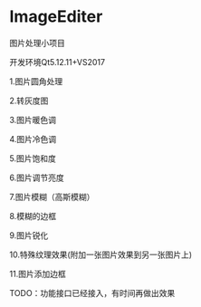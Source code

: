 # ImageEditer
图片处理小项目

开发环境Qt5.12.11+VS2017

1.图片圆角处理

2.转灰度图

3.图片暖色调

4.图片冷色调

5.图片饱和度

6.图片调节亮度

7.图片模糊（高斯模糊）

8.模糊的边框

9.图片锐化

10.特殊纹理效果(附加一张图片效果到另一张图片上)

11.图片添加边框

TODO：功能接口已经接入，有时间再做出效果
